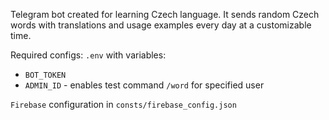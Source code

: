 Telegram bot created for learning Czech language.
It sends random Czech words with translations and usage examples every day at a customizable time.

Required configs:
`.env` with variables:
- `BOT_TOKEN`
- `ADMIN_ID` - enables test command `/word` for specified user

`Firebase` configuration in `consts/firebase_config.json`
